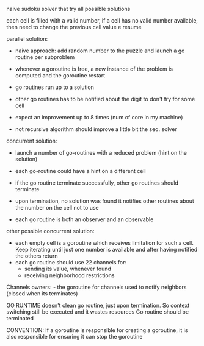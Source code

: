 naive sudoku solver that try all possible solutions

each cell is filled with a valid number, if a cell has no valid number available, then need to change the previous cell value e resume

parallel solution:
  - naive approach: add random number to the puzzle and launch a go routine per subproblem
  - whenever a goroutine is free, a new instance of the problem is computed and the goroutine restart
  - go routines run up to a solution
  - other go routines has to be notified about the digit to don't try for some cell

  - expect an improvement up to 8 times (num of core in my machine)
  - not recursive algorithm should improve a little bit the seq. solver

concurrent solution:
  - launch a number of go-routines with a reduced problem (hint on the solution)
  - each go-routine could have a hint on a different cell
  - if the go routine terminate successfully, other go routines should terminate
  - upon termination, no solution was found it notifies other routines about the number on the cell not to use

  - each go routine is both an observer and an observable


other possible concurrent solution:
  - each empty cell is a goroutine which receives limitation for such a cell. Keep iterating until just one number is available and after having notified the others return
  - each go routine should use 22 channels for:
    - sending its value, whenever found
    - receiving neighborhood restrictions

  Channels owners:
    - the goroutine for channels used to notify neighbors (closed when its terminates)






GO RUNTIME doesn't clean go routine, just upon termination. So context switching still be executed and it wastes resources
Go routine should be terminated 

CONVENTION: If a goroutine is responsible for creating a goroutine, it is also responsible for ensuring it can stop the goroutine
